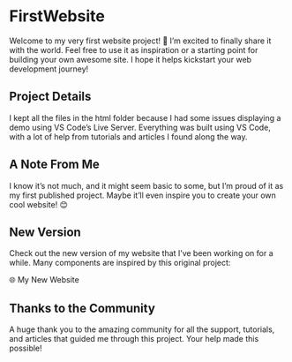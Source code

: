 # FirstWebsite
Welcome to my very first website project! 🚀 I’m excited to finally share it with the world. Feel free to use it as inspiration or a starting point for building your own awesome site. I hope it helps kickstart your web development journey!


Project Details
---------------
I kept all the files in the html folder because I had some issues displaying a demo using VS Code’s Live Server. Everything was built using VS Code, with a lot of help from tutorials and articles I found along the way.


A Note From Me
--------------
I know it’s not much, and it might seem basic to some, but I’m proud of it as my first published project. Maybe it’ll even inspire you to create your own cool website! 😊


New Version
-----------
Check out the new version of my website that I’ve been working on for a while. Many components are inspired by this original project:

🌐 My New Website


Thanks to the Community
-----------------------
A huge thank you to the amazing community for all the support, tutorials, and articles that guided me through this project. Your help made this possible!
